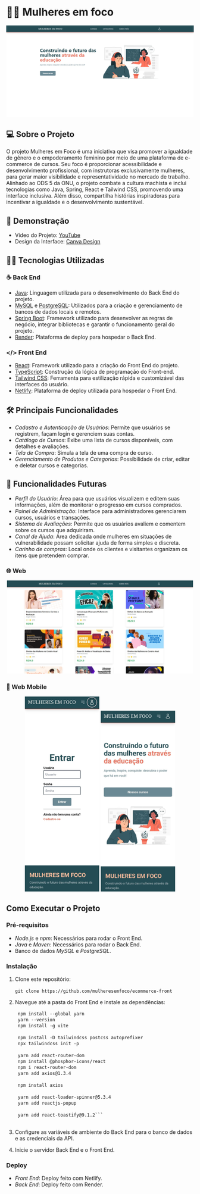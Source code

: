 # 👩‍🎓 Mulheres em foco
<p align="center">
<img src="https://github.com/nicollaseu/Imagens/blob/main/homeweb.jpeg" alt="homeweb">
<p/>

## 💻 Sobre o Projeto
O projeto Mulheres em Foco é uma iniciativa que visa promover a igualdade de gênero e o empoderamento feminino por meio de uma plataforma de e-commerce de cursos. Seu foco é proporcionar acessibilidade e desenvolvimento profissional, com instrutoras exclusivamente mulheres, para gerar maior visibilidade e representatividade no mercado de trabalho. Alinhado ao ODS 5 da ONU, o projeto combate a cultura machista e inclui tecnologias como Java, Spring, React e Tailwind CSS, promovendo uma interface inclusiva. Além disso, compartilha histórias inspiradoras para incentivar a igualdade e o desenvolvimento sustentável.

## 📼 Demonstração

- Vídeo do Projeto: [YouTube](https://www.youtube.com/watch?v=mOXXTUB8toE) 
- Design da Interface: [Canva Design](https://www.canva.com/design/DAGOlYNv1bc/f-Xb-X00ax3ara0x7RyORA/edit?utm_content=DAGOlYNv1bc&utm_campaign=designshare&utm_medium=link2&utm_source=sharebutton)

## 👩‍💻 Tecnologias Utilizadas

### ☕ Back End

- [Java](https://www.java.com/pt-BR/): Linguagem utilizada para o desenvolvimento do Back End do projeto.
- [MySQL](https://www.mysql.com/) e [PostgreSQL](https://www.postgresql.org/): Utilizados para a criação e gerenciamento de bancos de dados locais e remotos.
- [Spring Boot](https://spring.io/projects/spring-boot): Framework utilizado para desenvolver as regras de negócio, integrar bibliotecas e garantir o funcionamento geral do projeto.
- [Render](https://render.com/): Plataforma de deploy para hospedar o Back End.

### </> Front End

- [React](https://react.dev/): Framework utilizado para a criação do Front End do projeto.
- [TypeScript](https://www.typescriptlang.org/): Construção da lógica de programação do Front-end.
- [Tailwind CSS](https://tailwindcss.com/): Ferramenta para estilização rápida e customizável das interfaces do usuário.
- [Netlify](https://www.netlify.com/): Plataforma de deploy utilizada para hospedar o Front End.

## 🛠️ Principais Funcionalidades

- *Cadastro e Autenticação de Usuários*: Permite que usuários se registrem, façam login e gerenciem suas contas.
- *Catálogo de Cursos*: Exibe uma lista de cursos disponíveis, com detalhes e avaliações.
- *Tela de Compra*: Simula a tela de uma compra de curso.
- *Gerenciamento de Produtos e Categorias*: Possibilidade de criar, editar e deletar cursos e categorias.


## 🔮 Funcionalidades Futuras

- *Perfil do Usuário*: Área para que usuários visualizem e editem suas informações, além de monitorar o progresso em cursos comprados.
- *Painel de Administração*: Interface para administradores gerenciarem cursos, usuários e transações.
- *Sistema de Avaliações*: Permite que os usuários avaliem e comentem sobre os cursos que adquiriram.
- *Canal de Ajuda*: Área dedicada onde mulheres em situações de vulnerabilidade possam solicitar ajuda de forma simples e discreta.
- *Carinho de compras*: Local onde os clientes e visitantes organizam os itens que pretendem comprar.


### 🌐 Web 

<p align="center">
<img src="https://github.com/nicollaseu/Imagens/blob/main/catalogocursos.jpeg" alt="catalogocursos" width="500px">
<p/>

### 📱 Web Mobile

<p align="center">
<img src="https://github.com/nicollaseu/Imagens/blob/main/loginmobile.jpeg" alt="loginmobile" width="200px">
<img src="https://github.com/nicollaseu/Imagens/blob/main/homemobile.jpeg" alt="homemobile" width="200px">
<p/>

## Como Executar o Projeto

### Pré-requisitos

- *Node.js* e *npm*: Necessários para rodar o Front End.
- *Java* e *Maven*: Necessários para rodar o Back End.
- Banco de dados *MySQL* e *PostgreSQL*.

### Instalação

1. Clone este repositório:

   ```git clone https://github.com/mulheresemfoco/ecommerce-front```
   

2. Navegue até a pasta do Front End e instale as dependências:

   ```cd ecommerce-front
    npm install --global yarn
    yarn --version
    npm install -g vite

    npm install -D tailwindcss postcss autoprefixer
    npx tailwindcss init -p

    yarn add react-router-dom
    npm install @phosphor-icons/react
    npm i react-router-dom
    yarn add axios@1.3.4

    npm install axios

    yarn add react-loader-spinner@5.3.4
    yarn add reactjs-popup

    yarn add react-toastify@9.1.2```
   

4. Configure as variáveis de ambiente do Back End para o banco de dados e as credenciais da API.

5. Inicie o servidor Back End e o Front End.

### Deploy

- *Front End*: Deploy feito com Netlify.
- *Back End*: Deploy feito com Render.
